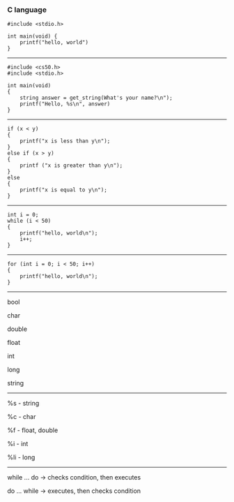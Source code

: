 ### C language

```
#include <stdio.h>

int main(void) {
    printf("hello, world")
}
```

---

```
#include <cs50.h>
#include <stdio.h>

int main(void)
{
    string answer = get_string(What's your name?\n");
    printf("Hello, %s\n", answer)
}

```

---

```
if (x < y)
{
    printf("x is less than y\n");
}
else if (x > y)
{
    printf ("x is greater than y\n");
}
else
{
    printf("x is equal to y\n");
}
```

---

```
int i = 0;
while (i < 50)
{
    printf("hello, world\n");
    i++;
}
```

---

```
for (int i = 0; i < 50; i++)
{
    printf("hello, world\n");
}
```

---

bool

char

double

float

int

long

string

---

%s - string

%c - char

%f - float, double

%i - int

%li - long

---
while ... do -> checks condition, then executes

do ... while -> executes, then checks condition